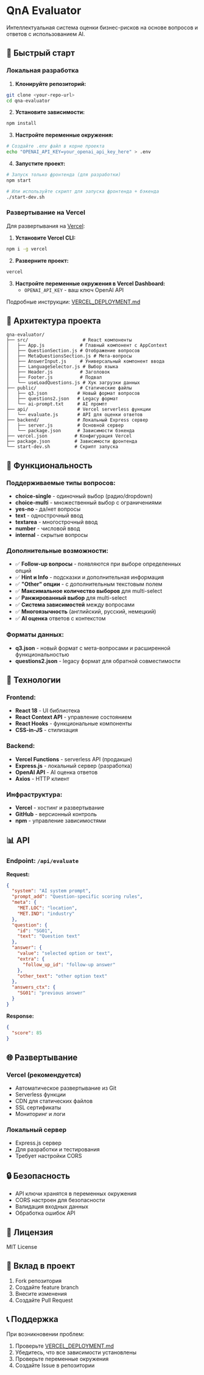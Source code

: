 # QnA Evaluator

Интеллектуальная система оценки бизнес-рисков на основе вопросов и ответов с использованием AI.

## 🚀 Быстрый старт

### Локальная разработка

1. **Клонируйте репозиторий:**
```bash
git clone <your-repo-url>
cd qna-evaluator
```

2. **Установите зависимости:**
```bash
npm install
```

3. **Настройте переменные окружения:**
```bash
# Создайте .env файл в корне проекта
echo "OPENAI_API_KEY=your_openai_api_key_here" > .env
```

4. **Запустите проект:**
```bash
# Запуск только фронтенда (для разработки)
npm start

# Или используйте скрипт для запуска фронтенда + бэкенда
./start-dev.sh
```

### Развертывание на Vercel

Для развертывания на [Vercel](https://vercel.com):

1. **Установите Vercel CLI:**
```bash
npm i -g vercel
```

2. **Разверните проект:**
```bash
vercel
```

3. **Настройте переменные окружения в Vercel Dashboard:**
   - `OPENAI_API_KEY` - ваш ключ OpenAI API

Подробные инструкции: [VERCEL_DEPLOYMENT.md](./VERCEL_DEPLOYMENT.md)

## 📁 Архитектура проекта

```
qna-evaluator/
├── src/                    # React компоненты
│   ├── App.js             # Главный компонент с AppContext
│   ├── QuestionSection.js # Отображение вопросов
│   ├── MetaQuestionsSection.js # Мета-вопросы
│   ├── AnswerInput.js     # Универсальный компонент ввода
│   ├── LanguageSelector.js # Выбор языка
│   ├── Header.js          # Заголовок
│   ├── Footer.js          # Подвал
│   └── useLoadQuestions.js # Хук загрузки данных
├── public/                # Статические файлы
│   ├── q3.json           # Новый формат вопросов
│   ├── questions2.json   # Legacy формат
│   └── ai-prompt.txt     # AI промпт
├── api/                  # Vercel serverless функции
│   └── evaluate.js       # API для оценки ответов
├── backend/              # Локальный Express сервер
│   ├── server.js         # Основной сервер
│   └── package.json      # Зависимости бэкенда
├── vercel.json          # Конфигурация Vercel
├── package.json         # Зависимости фронтенда
└── start-dev.sh         # Скрипт запуска
```

## 🎯 Функциональность

### Поддерживаемые типы вопросов:
- **choice-single** - одиночный выбор (радио/dropdown)
- **choice-multi** - множественный выбор с ограничениями
- **yes-no** - да/нет вопросы
- **text** - однострочный ввод
- **textarea** - многострочный ввод
- **number** - числовой ввод
- **internal** - скрытые вопросы

### Дополнительные возможности:
- ✅ **Follow-up вопросы** - появляются при выборе определенных опций
- ✅ **Hint и Info** - подсказки и дополнительная информация
- ✅ **"Other" опции** - с дополнительным текстовым полем
- ✅ **Максимальное количество выборов** для multi-select
- ✅ **Ранжированный выбор** для multi-select
- ✅ **Система зависимостей** между вопросами
- ✅ **Многоязычность** (английский, русский, немецкий)
- ✅ **AI оценка** ответов с контекстом

### Форматы данных:
- **q3.json** - новый формат с мета-вопросами и расширенной функциональностью
- **questions2.json** - legacy формат для обратной совместимости

## 🔧 Технологии

### Frontend:
- **React 18** - UI библиотека
- **React Context API** - управление состоянием
- **React Hooks** - функциональные компоненты
- **CSS-in-JS** - стилизация

### Backend:
- **Vercel Functions** - serverless API (продакшн)
- **Express.js** - локальный сервер (разработка)
- **OpenAI API** - AI оценка ответов
- **Axios** - HTTP клиент

### Инфраструктура:
- **Vercel** - хостинг и развертывание
- **GitHub** - версионный контроль
- **npm** - управление зависимостями

## 📊 API

### Endpoint: `/api/evaluate`

**Request:**
```json
{
  "system": "AI system prompt",
  "prompt_add": "Question-specific scoring rules",
  "meta": {
    "MET.LOC": "location",
    "MET.IND": "industry"
  },
  "question": {
    "id": "SG01",
    "text": "Question text"
  },
  "answer": {
    "value": "selected option or text",
    "extra": {
      "follow_up_id": "follow-up answer"
    },
    "other_text": "other option text"
  },
  "answers_ctx": {
    "SG01": "previous answer"
  }
}
```

**Response:**
```json
{
  "score": 85
}
```

## 🌐 Развертывание

### Vercel (рекомендуется)
- Автоматическое развертывание из Git
- Serverless функции
- CDN для статических файлов
- SSL сертификаты
- Мониторинг и логи

### Локальный сервер
- Express.js сервер
- Для разработки и тестирования
- Требует настройки CORS

## 🔒 Безопасность

- API ключи хранятся в переменных окружения
- CORS настроен для безопасности
- Валидация входных данных
- Обработка ошибок API

## 📝 Лицензия

MIT License

## 🤝 Вклад в проект

1. Fork репозитория
2. Создайте feature branch
3. Внесите изменения
4. Создайте Pull Request

## 📞 Поддержка

При возникновении проблем:
1. Проверьте [VERCEL_DEPLOYMENT.md](./VERCEL_DEPLOYMENT.md)
2. Убедитесь, что все зависимости установлены
3. Проверьте переменные окружения
4. Создайте Issue в репозитории

